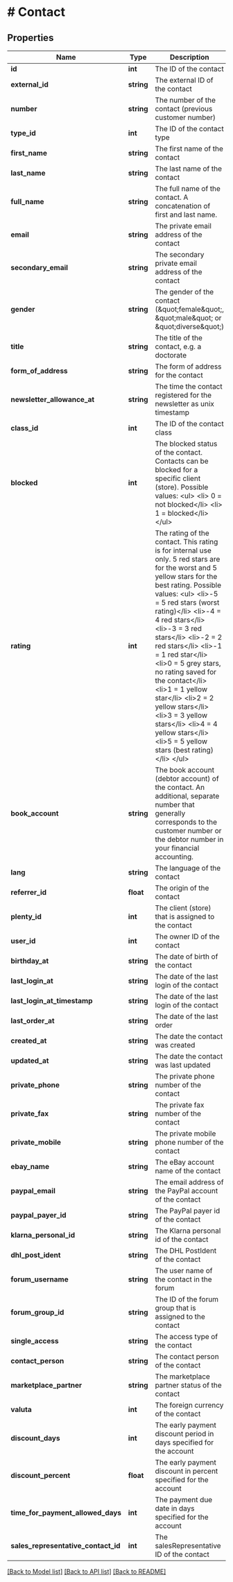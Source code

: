 # # Contact

## Properties

Name | Type | Description | Notes
------------ | ------------- | ------------- | -------------
**id** | **int** | The ID of the contact | [optional]
**external_id** | **string** | The external ID of the contact | [optional]
**number** | **string** | The number of the contact (previous customer number) | [optional]
**type_id** | **int** | The ID of the contact type | [optional]
**first_name** | **string** | The first name of the contact | [optional]
**last_name** | **string** | The last name of the contact | [optional]
**full_name** | **string** | The full name of the contact. A concatenation of first and last name. | [optional]
**email** | **string** | The private email address of the contact | [optional]
**secondary_email** | **string** | The secondary private email address of the contact | [optional]
**gender** | **string** | The gender of the contact (\&quot;female\&quot;, \&quot;male\&quot; or \&quot;diverse\&quot;) | [optional]
**title** | **string** | The title of the contact, e.g. a doctorate | [optional]
**form_of_address** | **string** | The form of address for the contact | [optional]
**newsletter_allowance_at** | **string** | The time the contact registered for the newsletter as unix timestamp | [optional]
**class_id** | **int** | The ID of the contact class | [optional]
**blocked** | **int** | The blocked status of the contact. Contacts can be blocked for a specific client (store). Possible values: &lt;ul&gt; &lt;li&gt; 0 &#x3D; not blocked&lt;/li&gt; &lt;li&gt; 1 &#x3D; blocked&lt;/li&gt; &lt;/ul&gt; | [optional]
**rating** | **int** | The rating of the contact. This rating is for internal use only. 5 red stars are for the worst and 5 yellow stars for the best rating. Possible values: &lt;ul&gt; &lt;li&gt;-5 &#x3D; 5 red stars (worst rating)&lt;/li&gt; &lt;li&gt;-4 &#x3D; 4 red stars&lt;/li&gt; &lt;li&gt;-3 &#x3D; 3 red stars&lt;/li&gt; &lt;li&gt;-2 &#x3D; 2 red stars&lt;/li&gt; &lt;li&gt;-1 &#x3D; 1 red star&lt;/li&gt; &lt;li&gt;0 &#x3D; 5 grey stars, no rating saved for the contact&lt;/li&gt; &lt;li&gt;1 &#x3D; 1 yellow star&lt;/li&gt; &lt;li&gt;2 &#x3D; 2 yellow stars&lt;/li&gt; &lt;li&gt;3 &#x3D; 3 yellow stars&lt;/li&gt; &lt;li&gt;4 &#x3D; 4 yellow stars&lt;/li&gt; &lt;li&gt;5 &#x3D; 5 yellow stars (best rating)&lt;/li&gt; &lt;/ul&gt; | [optional]
**book_account** | **string** | The book account (debtor account) of the contact. An additional, separate number that generally corresponds to the customer number or the debtor number in your financial accounting. | [optional]
**lang** | **string** | The language of the contact | [optional]
**referrer_id** | **float** | The origin of the contact | [optional]
**plenty_id** | **int** | The client (store) that is assigned to the contact | [optional]
**user_id** | **int** | The owner ID of the contact | [optional]
**birthday_at** | **string** | The date of birth of the contact | [optional]
**last_login_at** | **string** | The date of the last login of the contact | [optional]
**last_login_at_timestamp** | **string** | The date of the last login of the contact | [optional]
**last_order_at** | **string** | The date of the last order | [optional]
**created_at** | **string** | The date the contact was created | [optional]
**updated_at** | **string** | The date the contact was last updated | [optional]
**private_phone** | **string** | The private phone number of the contact | [optional]
**private_fax** | **string** | The private fax number of the contact | [optional]
**private_mobile** | **string** | The private mobile phone number of the contact | [optional]
**ebay_name** | **string** | The eBay account name of the contact | [optional]
**paypal_email** | **string** | The email address of the PayPal account of the contact | [optional]
**paypal_payer_id** | **string** | The PayPal payer id of the contact | [optional]
**klarna_personal_id** | **string** | The Klarna personal id of the contact | [optional]
**dhl_post_ident** | **string** | The DHL PostIdent of the contact | [optional]
**forum_username** | **string** | The user name of the contact in the forum | [optional]
**forum_group_id** | **string** | The ID of the forum group that is assigned to the contact | [optional]
**single_access** | **string** | The access type of the contact | [optional]
**contact_person** | **string** | The contact person of the contact | [optional]
**marketplace_partner** | **string** | The marketplace partner status of the contact | [optional]
**valuta** | **int** | The foreign currency of the contact | [optional]
**discount_days** | **int** | The early payment discount period in days specified for the account | [optional]
**discount_percent** | **float** | The early payment discount in percent specified for the account | [optional]
**time_for_payment_allowed_days** | **int** | The payment due date in days specified for the account | [optional]
**sales_representative_contact_id** | **int** | The salesRepresentative ID of the contact | [optional]

[[Back to Model list]](../../README.md#models) [[Back to API list]](../../README.md#endpoints) [[Back to README]](../../README.md)
